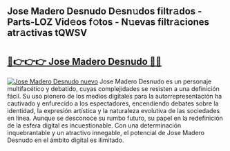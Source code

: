 ## Jose Madero Desnudo D𝚎sn𝚞dos filtr𝚊dos - Parts-LOZ Vid𝚎os f𝚘tos - N𝚞evas filtr𝚊ciones atr𝚊ctivas tQWSV

# <h2><a href="http://mb5pz4.tromn.icu/?c=Jose+Madero+Desnudo">🔗👉👉👉 Jose Madero Desnudo 🔗🔗</a></h2>

[![Jose Madero Desnudo nuevo](https://i.imgur.com/pEAQMta.gif)](http://mb5pz4.tromn.icu/?c=Jose+Madero+Desnudo)
Jose Madero Desnudo es un personaje multifacético y debatido, cuyas complejidades se resisten a una definición fácil.  Su uso pionero de los medios digitales para la autorrepresentación ha cautivado y enfurecido a los espectadores, encendiendo debates sobre la identidad, la expresión artística y la naturaleza evolutiva de las sociedades en línea. Aunque se desconoce su rumbo futuro, su papel en la redefinición de la esfera digital es incuestionable. Con una determinación inquebrantable y un atractivo innegable, el potencial de Jose Madero Desnudo en el ámbito digital es ilimitado.
